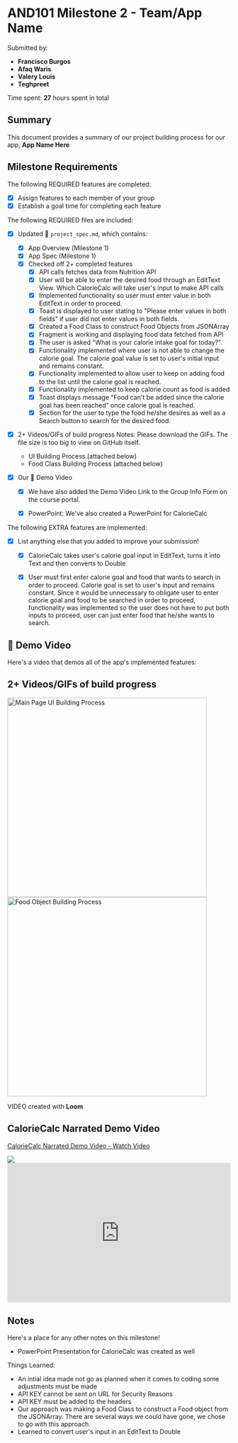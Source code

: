 # AND101 Milestone 2 - **Team/App Name**

Submitted by:
- **Francisco Burgos**
- **Afaq Waris**
- **Valery Louis**
- **Teghpreet**

Time spent: **27** hours spent in total

## Summary

This document provides a summary of our project building process for our app, **App Name Here**

## Milestone Requirements

<!-- Please be sure to change the [ ] to [x] for any features you completed.  If a feature is not checked [x], you might miss the points for that item! -->

The following REQUIRED features are completed:

- [X] Assign features to each member of your group
- [X] Establish a goal time for completing each feature

The following REQUIRED files are included:

- [X] Updated 📄 `project_spec.md`, which contains:
    - [X] App Overview (Milestone 1)
    - [X] App Spec (Milestone 1)
    - [X] Checked off 2+ completed features
      - [X] API calls fetches data from Nutrition API
      - [X] User will be able to enter the desired food through an EditText View. Which CalorieCalc will take user's input to make API calls
      - [X] Implemented functionality so user must enter value in both EditText in order to proceed.
      - [X] Toast is displayed to user stating to "Please enter values in both fields" if user did not enter values in both fields.
      - [X] Created a Food Class to construct Food Objects from JSONArray
      - [X] Fragment is working and displaying food data fetched from API
      - [X] The user is asked "What is your calorie intake goal for today?". 
      - [X] Functionality implemented where user is not able to change the calorie goal. The calorie goal value is set to user's initial input and remains constant.
      - [X] Functionality implemented to allow user to keep on adding food to the list until the calorie goal is reached.
      - [X] Functionality implemented to keep calorie count as food is added
      - [X] Toast displays message "Food can't be added since the calorie goal has been reached" once calorie goal is reached.
      - [X] Section for the user to type the food he/she desires as well as a Search button to search for the desired food.
- [X] 2+ Videos/GIFs of build progress
  Notes: Please download the GIFs. The file size is too big to view on GitHub itself.
    - UI Building Process (attached below)
    - Food Class Building Process (attached below)

- [X] Our 🎥 Demo Video
    - [X] We have also added the Demo Video Link to the Group Info Form on the course portal.
    - [X] PowerPoint: We've also created a PowerPoint for CalorieCalc
 

The following EXTRA features are implemented:
- [X] List anything else that you added to improve your submission!
  - [X] CalorieCalc takes user's calorie goal input in EditText, turns it into Text and then converts to Double
  - [X] User must first enter calorie goal and food that wants to search in order to proceed. Calorie goal is set to user's input and remains constant. Since it would be unnecessary to obligate user to enter calorie goal and food to be searched in order to proceed, functionality was implemented so the user does not have to put both inputs to proceed, user can just enter food that he/she wants to search.  
 
    

## 🎥 Demo Video


Here's a video that demos all of the app's implemented features:


## 2+ Videos/GIFs of build progress

<img src='Videos/UI_Building_Process.mp4' title='Main Page UI Building Process' width='450' alt='Main Page UI Building Process' />
<img src='Videos/Food_Building_Process.mp4' title='Food Object Building Process' width='450' alt='Food Object Building Process' />

VIDEO created with **Loom**

## CalorieCalc Narrated Demo Video
 <div>
    <a href="https://www.loom.com/share/e14c26d51ee34f0985dae92d8a7921a8">
      <p>CalorieCalc Narrated Demo Video - Watch Video</p>
    </a>
    <a href="https://www.loom.com/share/e14c26d51ee34f0985dae92d8a7921a8">
      <img style="max-width:300px;" src="https://cdn.loom.com/sessions/thumbnails/e14c26d51ee34f0985dae92d8a7921a8-with-play.gif">
    </a>
  </div>

<div style="position: relative; padding-bottom: 62.5%; height: 0;"><iframe src="https://www.loom.com/embed/e14c26d51ee34f0985dae92d8a7921a8?sid=1f6545b1-0e85-46be-89ca-1c24699c0b80" frameborder="0" webkitallowfullscreen mozallowfullscreen allowfullscreen style="position: absolute; top: 0; left: 0; width: 100%; height: 100%;"></iframe></div>


## Notes

Here's a place for any other notes on this milestone!

- PowerPoint Presentation for CalorieCalc was created as well

Things Learned:
- An intial idea made not go as planned when it comes to coding some adjustments must be made
- API KEY cannot be sent on URL for Security Reasons
- API KEY must be added to the headers
- Our approach was making a Food Class to construct a Food object from the JSONArray. There are several ways we could have gone, we chose to go with this approach.
- Learned to convert user's input in an EditText to Double 